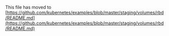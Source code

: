This file has moved to [https://github.com/kubernetes/examples/blob/master/staging/volumes/rbd/README.md](https://github.com/kubernetes/examples/blob/master/staging/volumes/rbd/README.md)
